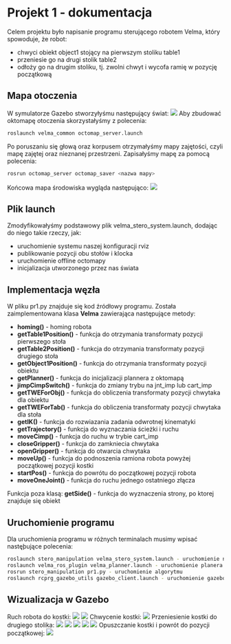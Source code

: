 # **Projekt 1 - dokumentacja**

Celem projektu było napisanie programu sterującego robotem Velma, który spowoduje, że robot:

- chwyci obiekt object1 stojący na pierwszym stoliku table1
- przeniesie go na drugi stolik table2
- odłoży go na drugim stoliku, tj. zwolni chwyt i wycofa ramię w pozycję początkową

## Mapa otoczenia
W symulatorze Gazebo stworzyłyśmu następujący świat:
<img src="./img/Screenshot from 2022-12-21 20-58-02.png" aling="center">
Aby zbudować oktomapę otoczenia skorzystałyśmy z polecenia:
```sh
roslaunch velma_common octomap_server.launch
```
Po poruszaniu się głową oraz korpusem otrzymałyśmy mapy zajętości, czyli mapę zajętej oraz nieznanej przestrzeni.
Zapisałyśmy mapę za pomocą polecenia:

```sh
rosrun octomap_server octomap_saver <nazwa mapy>
```
Końcowa mapa środowiska wygląda następująco:
<img src="./img/Screenshot from 2022-12-21 20-56-39.png" aling="center">

## Plik launch
Zmodyfikowałyśmy podstawowy plik velma_stero_system.launch, dodając do niego takie rzeczy, jak:
- uruchomienie systemu naszej konfiguracji rviz
- publikowanie pozycji obu stołów i klocka
- uruchomienie offline octomapy
- inicjalizacja utworzonego przez nas świata

## Implementacja węzła
W pliku pr1.py znajduje się kod źródłowy programu.
Została zaimplementowana klasa __Velma__ zawierająca następujące metody:
-  __homing()__ - homing robota
- __getTable1Position()__ - funkcja do otrzymania transformaty pozycji pierwszego stoła 
- __getTable2Position()__ - funkcja do otrzymania transformaty pozycji drugiego stoła 
- __getObject1Position()__ - funkcja do otrzymania transformaty pozycji obiektu
- __getPlanner()__ - funkcja do inicjalizacji plannera z oktomapą
- __jimpCimpSwitch()__ - funkcja do zmiany trybu na jnt_imp lub cart_imp
- __getTWEForObj()__ - funkcja do obliczenia transformaty pozycji chwytaka dla obiektu
- __getTWEForTab()__ - funkcja do obliczenia transformaty pozycji chwytaka dla stoła 
- __getIK()__ - funkcja do rozwiazania zadania odwrotnej kinematyki
- __getTrajectory()__ - funkcja do wyznaczania ścieżki i ruchu
- __moveCimp()__ - funkcja do ruchu w trybie cart_imp
- __closeGripper()__ - funkcja do zamkniecia chwytaka
- __openGripper()__ - funkcja do otwarcia chwytaka
- __moveUp()__ - funkcja do podnoszenia ramiona robota powyżej początkowej pozycji kostki
- __startPos()__ - funkcja do powrótu do początkowej pozycji robota
- __moveOneJoint()__ - funkcja do ruchu jednego ostatniego złącza


Funkcja poza klasą: __getSide()__ - funkcja do wyznaczenia strony, po ktorej znajduje się obiekt 


## Uruchomienie programu 
Dla uruchomienia programu w różnych terminalach musimy wpisać nastęþujące polecenia:
```sh
roslaunch stero_manipulation velma_stero_system.launch - uruchomienie naszego pliku launch z rvizem
roslaunch velma_ros_plugin velma_planner.launch - uruchomienie planera
rosrun stero_manipulation pr1.py - uruchomienie algorytmu
roslaunch rcprg_gazebo_utils gazebo_client.launch - uruchomienie gazebo
```

## Wizualizacja w Gazebo
Ruch robota do kostki:
<img src="./img/Screenshot from 2022-12-21 22-15-48.png" aling="center">
<img src="./img/Screenshot from 2022-12-21 22-16-01.png" aling="center">
Chwycenie kostki:
<img src="./img/Screenshot from 2022-12-21 22-16-28.png" aling="center">
Przeniesienie kostki do drugiego stolika:
<img src="./img/Screenshot from 2022-12-21 22-17-17.png" aling="center">
<img src="./img/Screenshot from 2022-12-21 22-18-02.png" aling="center">
<img src="./img/Screenshot from 2022-12-21 22-18-25.png" aling="center">
<img src="./img/Screenshot from 2022-12-21 22-18-34.png" aling="center">
<img src="./img/Screenshot from 2022-12-21 22-18-44.png" aling="center">
Opuszczanie kostki i powrót do pozycji początkowej:
<img src="./img/Screenshot from 2022-12-21 22-19-47.png" aling="center">

